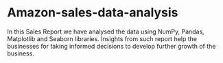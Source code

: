 # Amazon-sales-data-analysis
In this Sales Report we have analysed the data using NumPy, Pandas, Matplotlib and Seaborn libraries. 
Insights from such report help the businesses for taking informed decisions to develop further growth of the business. 
